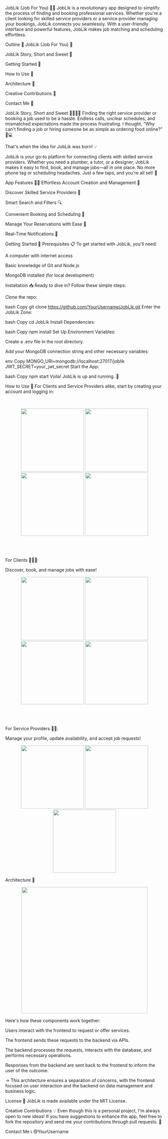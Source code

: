 JobLik (Job For You) 💼✨
JobLik is a revolutionary app designed to simplify the process of finding and booking professional services. Whether you're a client looking for skilled service providers or a service provider managing your bookings, JobLik connects you seamlessly. With a user-friendly interface and powerful features, JobLik makes job matching and scheduling effortless.


Outline 💼
JobLik (Job For You) 💼

JobLik Story, Short and Sweet 💼

Getting Started 💼

How to Use 💼

Architecture 💼

Creative Contributions 💼

Contact Me 💼

JobLik Story, Short and Sweet 💁🏻‍♂️✨
Finding the right service provider or booking a job used to be a hassle. Endless calls, unclear schedules, and mismatched expectations made the process frustrating. I thought, "Why can't finding a job or hiring someone be as simple as ordering food online?" 🍔💻

That's when the idea for JobLik was born! 💡

JobLik is your go-to platform for connecting clients with skilled service providers. Whether you need a plumber, a tutor, or a designer, JobLik makes it easy to find, book, and manage jobs—all in one place. No more phone tag or scheduling headaches. Just a few taps, and you're all set! 🚀

App Features 💼✨
Effortless Account Creation and Management 📲

Discover Skilled Service Providers 🔧

Smart Search and Filters 🔍

Convenient Booking and Scheduling 📅

Manage Your Reservations with Ease 📝

Real-Time Notifications 🔔

Getting Started 💼
Prerequisites 📋
To get started with JobLik, you'll need:

A computer with internet access

Basic knowledge of Git and Node.js

MongoDB installed (for local development)

Installation 📥
Ready to dive in? Follow these simple steps:

Clone the repo:

bash
Copy
git clone https://github.com/YourUsername/JobLik.git
Enter the JobLik Zone:

bash
Copy
cd JobLik
Install Dependencies:

bash
Copy
npm install
Set Up Environment Variables:

Create a .env file in the root directory.

Add your MongoDB connection string and other necessary variables:

env
Copy
MONGO_URI=mongodb://localhost:27017/joblik
JWT_SECRET=your_jwt_secret
Start the App:

bash
Copy
npm start
Voila! JobLik is up and running. 🚀

How to Use 💼
For Clients and Service Providers alike, start by creating your account and logging in:

<br> <p align="center"> <img src="https://via.placeholder.com/200" width="200" /> <img src="https://via.placeholder.com/200" width="200" /> <img src="https://via.placeholder.com/200" width="200" /> <img src="https://via.placeholder.com/200" width="200" /> </p><br> <br><br>
For Clients 💁🏻‍♀️:

Discover, book, and manage jobs with ease!

<p align="center"> <img src="https://via.placeholder.com/200" width="200" /> <img src="https://via.placeholder.com/200" width="200" /> <img src="https://via.placeholder.com/200" width="200" /> <img src="https://via.placeholder.com/200" width="200" /> </p>
<br> <br><br>
For Service Providers 👷‍♂️:

Manage your profile, update availability, and accept job requests!

<p align="center"> <img src="https://via.placeholder.com/200" width="200" /> <img src="https://via.placeholder.com/200" width="200" /> <img src="https://via.placeholder.com/200" width="200" /> </p>



Architecture 💼
<p align="center"> <img src="https://via.placeholder.com/400" width="400"> </p>
Here's how these components work together:

Users interact with the frontend to request or offer services.

The frontend sends these requests to the backend via APIs.

The backend processes the requests, interacts with the database, and performs necessary operations.

Responses from the backend are sent back to the frontend to inform the user of the outcome.

-> This architecture ensures a separation of concerns, with the frontend focused on user interaction and the backend on data management and business logic.

License 📄
JobLik is made available under the MIT License.

Creative Contributions 💡
Even though this is a personal project, I'm always open to new ideas! If you have suggestions to enhance the app, feel free to fork the repository and send me your contributions through pull requests. 💖

Contact Me 📞
@YourUsername